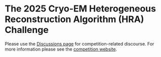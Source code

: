 # The 2025 Cryo-EM Heterogeneous Reconstruction Algorithm (HRA) Challenge
Please use the [Discussions page](https://github.com/ml-struct-bio/HRA2025/discussions) for competition-related discourse. For more information please see the [competition website](https://ezlab.notion.site/hra).
